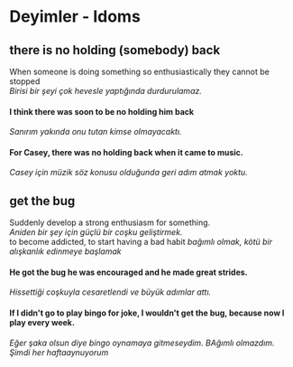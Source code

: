 # Deyimler - Idoms

## there is no holding (somebody) back
When someone is doing something so enthusiastically they cannot be stopped  
*Birisi bir şeyi çok hevesle yaptığında durdurulamaz.*

#### I think there was soon to be no holding him back
*Sanırım yakında onu tutan kimse olmayacaktı.*
####  For Casey, there was no holding back when it came to music.
*Casey için müzik söz konusu olduğunda geri adım atmak yoktu.*

## get the bug
Suddenly develop a strong enthusiasm for something.  
*Aniden bir şey için güçlü bir coşku geliştirmek.*   
to become addicted, to start having a bad habit
*bağımlı olmak, kötü bir alışkanlık edinmeye başlamak*  

#### He got the bug he was encouraged and he made great strides.    
*Hissettiği coşkuyla cesaretlendi ve büyük adımlar attı.*   
#### If I didn't go to play bingo for joke, I wouldn't get the bug, because now I play every week.
*Eğer şaka olsun diye bingo oynamaya gitmeseydim. BAğımlı olmazdım. Şimdi her haftaaynuyorum*




